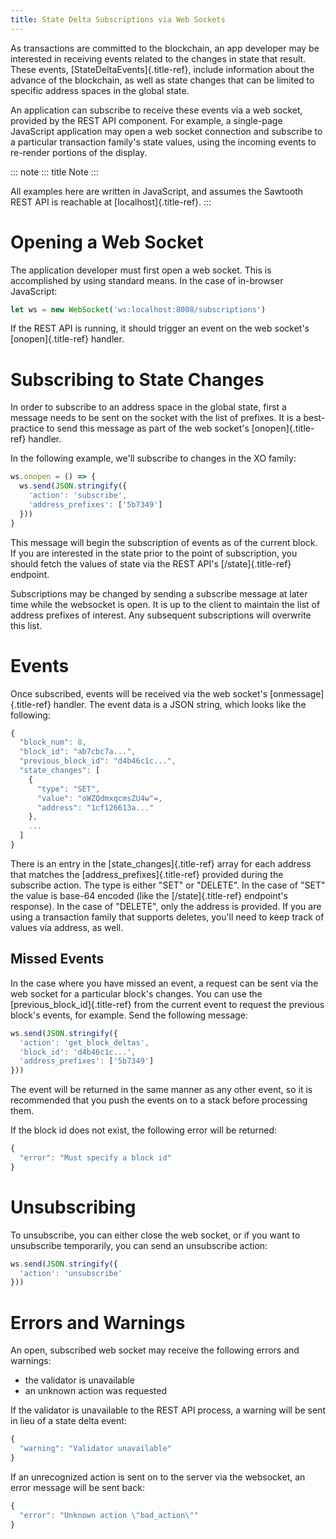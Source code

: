 ```yaml
---
title: State Delta Subscriptions via Web Sockets
---
```


As transactions are committed to the blockchain, an app developer may be
interested in receiving events related to the changes in state that
result. These events, [StateDeltaEvents]{.title-ref}, include
information about the advance of the blockchain, as well as state
changes that can be limited to specific address spaces in the global
state.

An application can subscribe to receive these events via a web socket,
provided by the REST API component. For example, a single-page
JavaScript application may open a web socket connection and subscribe to
a particular transaction family\'s state values, using the incoming
events to re-render portions of the display.

::: note
::: title
Note
:::

All examples here are written in JavaScript, and assumes the Sawtooth
REST API is reachable at [localhost]{.title-ref}.
:::

# Opening a Web Socket

The application developer must first open a web socket. This is
accomplished by using standard means. In the case of in-browser
JavaScript:

``` javascript
let ws = new WebSocket('ws:localhost:8008/subscriptions')
```

If the REST API is running, it should trigger an event on the web
socket\'s [onopen]{.title-ref} handler.

# Subscribing to State Changes

In order to subscribe to an address space in the global state, first a
message needs to be sent on the socket with the list of prefixes. It is
a best-practice to send this message as part of the web socket\'s
[onopen]{.title-ref} handler.

In the following example, we\'ll subscribe to changes in the XO family:

``` javascript
ws.onopen = () => {
  ws.send(JSON.stringify({
    'action': 'subscribe',
    'address_prefixes': ['5b7349']
  }))
}
```

This message will begin the subscription of events as of the current
block. If you are interested in the state prior to the point of
subscription, you should fetch the values of state via the REST API\'s
[/state]{.title-ref} endpoint.

Subscriptions may be changed by sending a subscribe message at later
time while the websocket is open. It is up to the client to maintain the
list of address prefixes of interest. Any subsequent subscriptions will
overwrite this list.

# Events

Once subscribed, events will be received via the web socket\'s
[onmessage]{.title-ref} handler. The event data is a JSON string, which
looks like the following:

``` javascript
{
  "block_num": 8,
  "block_id": "ab7cbc7a...",
  "previous_block_id": "d4b46c1c...",
  "state_changes": [
    {
      "type": "SET",
      "value": "oWZQdmxqcmsZU4w"=,
      "address": "1cf126613a..."
    },
    ...
  ]
}
```

There is an entry in the [state_changes]{.title-ref} array for each
address that matches the [address_prefixes]{.title-ref} provided during
the subscribe action. The type is either \"SET\" or \"DELETE\". In the
case of \"SET\" the value is base-64 encoded (like the
[/state]{.title-ref} endpoint\'s response). In the case of \"DELETE\",
only the address is provided. If you are using a transaction family that
supports deletes, you\'ll need to keep track of values via address, as
well.

## Missed Events

In the case where you have missed an event, a request can be sent via
the web socket for a particular block\'s changes. You can use the
[previous_block_id]{.title-ref} from the current event to request the
previous block\'s events, for example. Send the following message:

``` javascript
ws.send(JSON.stringify({
  'action': 'get_block_deltas',
  'block_id': 'd4b46c1c...',
  'address_prefixes': ['5b7349']
}))
```

The event will be returned in the same manner as any other event, so it
is recommended that you push the events on to a stack before processing
them.

If the block id does not exist, the following error will be returned:

``` javascript
{
  "error": "Must specify a block id"
}
```

# Unsubscribing

To unsubscribe, you can either close the web socket, or if you want to
unsubscribe temporarily, you can send an unsubscribe action:

``` javascript
ws.send(JSON.stringify({
  'action': 'unsubscribe'
}))
```

# Errors and Warnings

An open, subscribed web socket may receive the following errors and
warnings:

-   the validator is unavailable
-   an unknown action was requested

If the validator is unavailable to the REST API process, a warning will
be sent in lieu of a state delta event:

``` javascript
{
  "warning": "Validator unavailable"
}
```

If an unrecognized action is sent on to the server via the websocket, an
error message will be sent back:

``` javascript
{
  "error": "Unknown action \"bad_action\""
}
```
